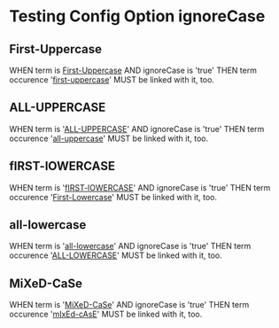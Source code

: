 # Testing Config Option ignoreCase

## First-Uppercase

WHEN term is [First-Uppercase][1] AND ignoreCase is 'true' THEN term occurence '[first-uppercase][1]' MUST be linked with it, too.

## ALL-UPPERCASE

WHEN term is '[ALL-UPPERCASE][2]' AND ignoreCase is 'true' THEN term occurence '[all-uppercase][2]' MUST be linked with it, too.

## fIRST-lOWERCASE

WHEN term is '[fIRST-lOWERCASE][3]' AND ignoreCase is 'true' THEN term occurence '[First-Lowercase][3]' MUST be linked with it, too.

## all-lowercase

WHEN term is '[all-lowercase][4]' AND ignoreCase is 'true' THEN term occurence '[ALL-LOWERCASE][4]' MUST be linked with it, too.

## MiXeD-CaSe

WHEN term is '[MiXeD-CaSe][5]' AND ignoreCase is 'true' THEN term occurence '[mIxEd-cAsE][5]' MUST be linked with it, too.

[1]: glossary.md#first-uppercase

[2]: glossary.md#all-uppercase

[3]: glossary.md#first-lowercase

[4]: glossary.md#all-lowercase

[5]: glossary.md#mixed-case
